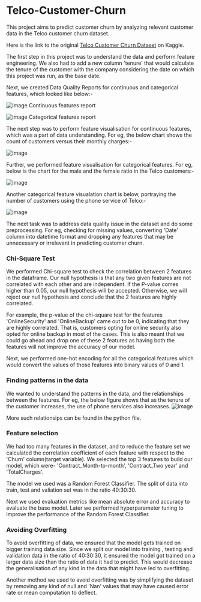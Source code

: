 # Telco-Customer-Churn
This project aims to predict customer churn by analyzing relevant customer data in the Telco customer churn dataset.

Here is the link to the original [Telco Customer Churn Dataset](https://www.kaggle.com/datasets/blastchar/telco-customer-churn) on Kaggle. 

The first step in this project was to understand the data and perform feature engineering. We also had to add a new column 'tenure' that would calculate the tenure of the customer with the company considering the date on which this project was run, as the base date.

Next, we created Data Quality Reports for continuous and categorical features, which looked like below:-

![image](https://github.com/sagardevesh/Telco-Customer-Churn/assets/25725480/d768bb2e-18e7-4aee-ac4c-7d2ae41ddd9d)
Continuous features report

![image](https://github.com/sagardevesh/Telco-Customer-Churn/assets/25725480/ccd85c8c-79cc-4355-9dc6-98e55fd3646c)
Categorical features report

The next step was to perform feature visualisation for continuous features, which was a part of data understanding. For eg, the below chart shows the count of customers versus their monthly charges:-

![image](https://github.com/sagardevesh/Telco-Customer-Churn/assets/25725480/93bcba42-2415-4a75-bb84-18cd5d925d70)

Further, we performed feature visualisation for categorical features. For eg, below is the chart for the male and the female ratio in the Telco customers:-

![image](https://github.com/sagardevesh/Telco-Customer-Churn/assets/25725480/efba58a7-24ca-497c-90e8-44b51bf3c9aa)

Another categorical feature visualation chart is below, portraying the number of customers using the phone service of Telco:-

![image](https://github.com/sagardevesh/Telco-Customer-Churn/assets/25725480/50a474ee-25e7-4934-a521-356ac95cface)

The next task was to address data quality issue in the dataset and do some preprocessing. For eg, checking for missing values, converting 'Date' column into datetime format and dropping any features that may be unnecessary or irrelevant in predicting customer churn. 

### Chi-Square Test

We  performed Chi-square test to check the correlation between 2 features in the dataframe. Our null hypothesis is that any two given features are not correlated with each other and are independent. If the P-value comes higher than 0.05, our null hypothesis will be accepted. Otherwise, we will reject our null hypothesis and conclude that the 2 features are highly correlated.

For example, the p-value of the chi-square test for the features 'OnlineSecurity' and 'OnlineBackup' came out to be 0, indicating that they are highly correlated. That is, customers opting for online security also opted for online backup in most of the cases. This is also meant that we could go ahead and drop one of these 2 features as having both the features will not improve the accuracy of our model. 

Next, we performed one-hot encoding for all the categorical features which would convert the values of those features into binary values of 0 and 1.

### Finding patterns in the data

We wanted to understand the patterns in the data, and the relationships between the features. For eg, the below figure shows that as the tenure of the customer increases, the use of phone services also increases.
![image](https://github.com/sagardevesh/Telco-Customer-Churn/assets/25725480/1fa18c16-83ea-43a7-8ac8-ba8ddb091030)

More such relationsips can be found in the python file.

### Feature selection

We had too many features in the dataset, and to reduce the feature set we calculated the correlation coefficient of each feature with respect to the 'Churn' column(target variable). We selected the top 3 features to build our model, which were- 'Contract_Month-to-month', 'Contract_Two year' and 'TotalCharges'.

The model we used was a Random Forest Classifier. The split of data into train, test and valiation set was in the ratio 40:30:30. 

Next we used evaluation metrics like mean absolute error and accuracy to evaluate the base model. Later we performed hyperparameter tuning to improve the performance of the Random Forest Classifier.

### Avoiding Overfitting

To avoid overfitting of data, we ensured that the model gets trained on bigger training data size. Since we split our model into training , testing and validation data in the ratio of 40:30:30, it ensured the model got trained on a larger data size than the ratio of data it had to predict. This would decrease the generalisation of any kind in the data that might have led to overfitting.

Another method we used to avoid overfitting was by simplifying the dataset by removing any kind of null and 'Nan' values that may have caused error rate or mean computation to deflect.

